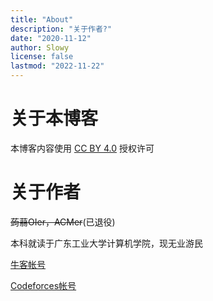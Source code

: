 ```yaml
---
title: "About"
description: "关于作者?"
date: "2020-11-12"
author: Slowy
license: false
lastmod: "2022-11-22"
---
```


# 关于本博客

本博客内容使用 [CC BY 4.0](https://creativecommons.org/licenses/by/4.0/) 授权许可

# 关于作者

~~蒟蒻OIer，ACMer~~(已退役)

本科就读于广东工业大学计算机学院，现无业游民

[牛客帐号](https://ac.nowcoder.com/acm/team/view?id=522292857)

[Codeforces帐号](https://codeforc.es/profile/slowyfine)
